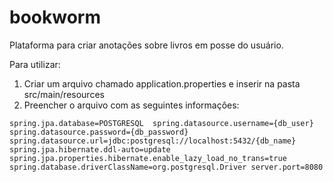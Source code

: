 # bookworm
Plataforma para criar anotações sobre livros em posse do usuário.

Para utilizar:
1. Criar um arquivo chamado application.properties e inserir na pasta src/main/resources
2. Preencher o arquivo com as seguintes informaçôes:
  
`spring.jpa.database=POSTGRESQL 
   spring.datasource.username={db_user}
   spring.datasource.password={db_password}
   spring.datasource.url=jdbc:postgresql://localhost:5432/{db_name}
   spring.jpa.hibernate.ddl-auto=update
   spring.jpa.properties.hibernate.enable_lazy_load_no_trans=true
   spring.database.driverClassName=org.postgresql.Driver
   server.port=8080`
